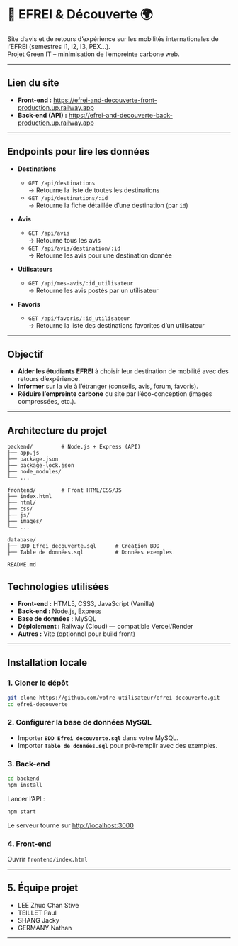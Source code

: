 # 🌳 EFREI & Découverte 🌍

Site d’avis et de retours d’expérience sur les mobilités internationales de l’EFREI (semestres I1, I2, I3, PEX…).  
Projet Green IT – minimisation de l’empreinte carbone web.

---

## Lien du site

- **Front-end :** https://efrei-and-decouverte-front-production.up.railway.app  
- **Back-end (API) :** https://efrei-and-decouverte-back-production.up.railway.app

---

## Endpoints pour lire les données

- **Destinations**  
  - `GET /api/destinations`  
    → Retourne la liste de toutes les destinations  
  - `GET /api/destinations/:id`  
    → Retourne la fiche détaillée d’une destination (par `id`)

- **Avis**  
  - `GET /api/avis`  
    → Retourne tous les avis  
  - `GET /api/avis/destination/:id`  
    → Retourne les avis pour une destination donnée

- **Utilisateurs**  
  - `GET /api/mes-avis/:id_utilisateur`  
    → Retourne les avis postés par un utilisateur

- **Favoris**  
  - `GET /api/favoris/:id_utilisateur`  
    → Retourne la liste des destinations favorites d’un utilisateur

---

## Objectif

- **Aider les étudiants EFREI** à choisir leur destination de mobilité avec des retours d’expérience.
- **Informer** sur la vie à l’étranger (conseils, avis, forum, favoris).
- **Réduire l’empreinte carbone** du site par l’éco-conception (images compressées, etc.).

---

## Architecture du projet

```
backend/         # Node.js + Express (API)
├── app.js
├── package.json
├── package-lock.json
├── node_modules/
└── ...

frontend/        # Front HTML/CSS/JS
├── index.html
├── html/
├── css/
├── js/
├── images/
└── ...

database/
├── BDD Efrei decouverte.sql      # Création BDD
├── Table de données.sql          # Données exemples

README.md
```

## Technologies utilisées

- **Front-end :** HTML5, CSS3, JavaScript (Vanilla)
- **Back-end :** Node.js, Express
- **Base de données :** MySQL
- **Déploiement :** Railway (Cloud) — compatible Vercel/Render
- **Autres :** Vite (optionnel pour build front)

---

## Installation locale

### 1. Cloner le dépôt

```bash
git clone https://github.com/votre-utilisateur/efrei-decouverte.git
cd efrei-decouverte
```

### 2. Configurer la base de données MySQL

- Importer **`BDD Efrei decouverte.sql`** dans votre MySQL.
- Importer **`Table de données.sql`** pour pré-remplir avec des exemples.



### 3. Back-end

```bash
cd backend
npm install
```

Lancer l’API :

```bash
npm start
```

Le serveur tourne sur [http://localhost:3000](http://localhost:3000)



### 4. Front-end

Ouvrir `frontend/index.html`  

---

## 5. Équipe projet

- LEE Zhuo Chan Stive
- TEILLET Paul
- SHANG Jacky
- GERMANY Nathan

---


